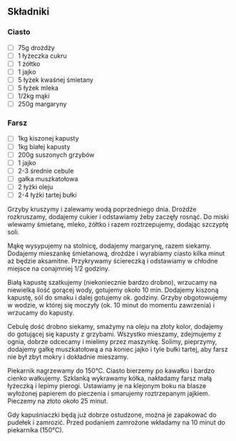 ## Składniki

### Ciasto

* [ ] 75g drożdży
* [ ] 1 łyżeczka cukru
* [ ] 1 żółtko
* [ ] 1 jajko
* [ ] 5 łyżek kwaśnej śmietany
* [ ] 5 łyżek mleka
* [ ] 1/2kg mąki
* [ ] 250g margaryny

### Farsz

* [ ] 1kg kiszonej kapusty
* [ ] 1kg białej kapusty
* [ ] 200g suszonych grzybów
* [ ] 1 jajko
* [ ] 2-3 średnie cebule
* [ ] gałka muszkatołowa
* [ ] 2 łyżki oleju
* [ ] 2-4 łyżki tartej bułki

Grzyby kruszymy i zalewamy wodą poprzedniego dnia.
Drożdże rozkruszamy, dodajemy cukier i odstawiamy żeby zaczęły rosnąć.
Do miski wlewamy śmietanę, mleko, żółtko i razem roztrzepujemy, dodając szczyptę soli.

Mąkę wysypujemy na stolnicę, dodajemy margarynę, razem siekamy. Dodajemy mieszankę śmietanową, drożdże i wyrabiamy ciasto kilka minut aż będzie aksamitne. Przykrywamy ściereczką i odstawiamy w chłodne miejsce na conajmniej 1/2 godziny. 

Białą kapustę szatkujemy (niekoniecznie bardzo drobno), wrzucamy na niewielką ilość gorącej wody, gotujemy około 10 min. Dodajemy kiszoną kapustę, sól do smaku i dalej gotujemy ok. godziny.
Grzyby obgotowujemy w wodzie, w której się moczyły (ok. 10 minut do momentu zawrzenia) i wrzucamy do kapusty.

Cebulę dość drobno siekamy, smażymy na oleju na złoty kolor, dodajemy do gotującej się kapusty z grzybami. Wszystko mieszamy, zdejmujemy z ognia, dobrze odcecamy i mielimy przez maszynkę. Solimy, pieprzymy, dodajemy gałkę muszkatołową a na koniec jajko i tyle bułki tartej, aby farsz nie był zbyt mokry i dokładnie mieszamy.

Piekarnik nagrzewamy do 150°C. Ciasto bierzemy po kawałku i bardzo cienko wałkujemy. Szklanką wykrawamy kółka, nakładamy farsz małą łyżeczką i lepimy pierogi.
Ustawiamy je na klejonym boku na blasze wyłożonej papierem do pieczenia i smarujemy roztrzepanym jajkiem. Pieczemy na złoto około 25 minut.

Gdy kapuśniaczki będą już dobrze ostudzone, można je zapakować do pudełek i zamrozić.
Przed podaniem zamrożone wkładamy na 10 minut do piekarnika (150°C).